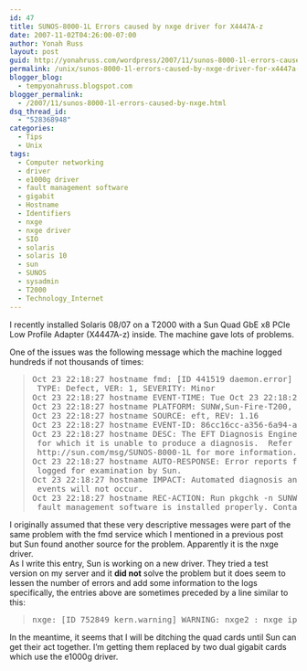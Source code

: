 ```yaml
---
id: 47
title: SUNOS-8000-1L Errors caused by nxge driver for X4447A-z
date: 2007-11-02T04:26:00-07:00
author: Yonah Russ
layout: post
guid: http://yonahruss.com/wordpress/2007/11/sunos-8000-1l-errors-caused-by-nxge-driver-for-x4447a-z.html
permalink: /unix/sunos-8000-1l-errors-caused-by-nxge-driver-for-x4447a-z.html
blogger_blog:
  - tempyonahruss.blogspot.com
blogger_permalink:
  - /2007/11/sunos-8000-1l-errors-caused-by-nxge.html
dsq_thread_id:
  - "528368948"
categories:
  - Tips
  - Unix
tags:
  - Computer networking
  - driver
  - e1000g driver
  - fault management software
  - gigabit
  - Hostname
  - Identifiers
  - nxge
  - nxge driver
  - SIO
  - solaris
  - solaris 10
  - sun
  - SUNOS
  - sysadmin
  - T2000
  - Technology_Internet
---
```

I recently installed Solaris 08/07 on a T2000 with a Sun Quad GbE x8 PCIe Low Profile Adapter (X4447A-z) inside. The machine gave lots of problems.

One of the issues was the following message which the machine logged hundreds if not thousands of times:

> <pre>Oct 23 22:18:27 hostname fmd: [ID 441519 daemon.error] SUNW-MSG-ID: SUNOS-8000-1L,<br /> TYPE: Defect, VER: 1, SEVERITY: Minor<br />Oct 23 22:18:27 hostname EVENT-TIME: Tue Oct 23 22:18:27 BST 2007<br />Oct 23 22:18:27 hostname PLATFORM: SUNW,Sun-Fire-T200, CSN: -, HOSTNAME: hostname<br />Oct 23 22:18:27 hostname SOURCE: eft, REV: 1.16<br />Oct 23 22:18:27 hostname EVENT-ID: 86cc16cc-a356-6a94-a11b-bbc8cd5e456f<br />Oct 23 22:18:27 hostname DESC: The EFT Diagnosis Engine encountered telemetry<br /> for which it is unable to produce a diagnosis.  Refer to<br /> http://sun.com/msg/SUNOS-8000-1L for more information.<br />Oct 23 22:18:27 hostname AUTO-RESPONSE: Error reports from the component will be<br /> logged for examination by Sun.<br />Oct 23 22:18:27 hostname IMPACT: Automated diagnosis and response for these<br /> events will not occur.<br />Oct 23 22:18:27 hostname REC-ACTION: Run pkgchk -n SUNWfmd to ensure that<br /> fault management software is installed properly. Contact Sun for support. </pre>

I originally assumed that these very descriptive messages were part of the same problem with the fmd service which I mentioned in a previous post but Sun found another source for the problem. Apparently it is the nxge driver.  
As I write this entry, Sun is working on a new driver. They tried a test version on my server and it <span style="font-weight:bold;">did not</span> solve the problem but it does seem to lessen the number of errors and add some information to the logs specifically, the entries above are sometimes preceded by a line similar to this:

> <pre>nxge: [ID 752849 kern.warning] WARNING: nxge2 : nxge_ipp_err_evnts: pkt_dis_max</pre>

In the meantime, it seems that I will be ditching the quad cards until Sun can get their act together. I&#8217;m getting them replaced by two dual gigabit cards which use the e1000g driver.